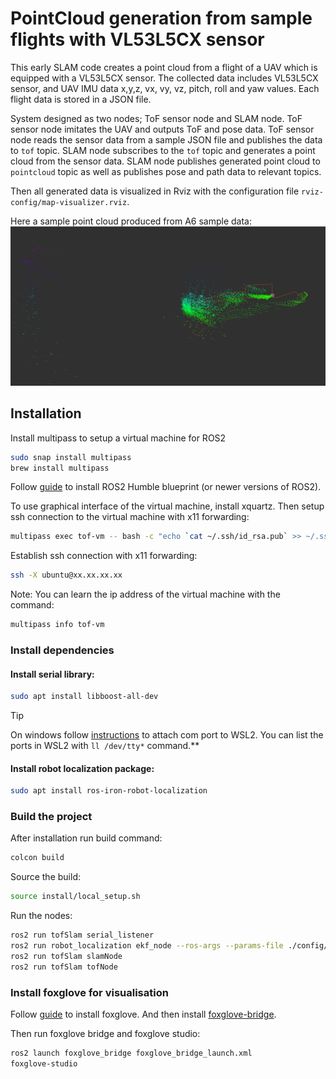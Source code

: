 # PointCloud generation from sample flights with VL53L5CX sensor
This early SLAM code creates a point cloud from a flight of a UAV which is equipped with a VL53L5CX sensor. The collected
data includes VL53L5CX sensor, and UAV IMU data x,y,z, vx, vy, vz, pitch, roll and yaw values. Each flight data is stored
in a JSON file.

System designed as two nodes; ToF sensor node and SLAM node. ToF sensor node imitates the UAV and outputs ToF and pose 
data. ToF sensor node reads the sensor data from a sample JSON file and publishes the data to `tof` topic. SLAM node
subscribes to the `tof` topic and generates a point cloud from the sensor data. SLAM node publishes generated point cloud
to `pointcloud` topic as well as publishes pose and path data to relevant topics.

Then all generated data is visualized in Rviz with the configuration file `rviz-config/map-visualizer.rviz`.

Here a sample point cloud produced from A6 sample data:
![img](../docs/images/rviz-a6-pointcloud.png)

## Installation

Install multipass to setup a virtual machine for ROS2

```bash
sudo snap install multipass
brew install multipass
```

Follow [guide](https://ubuntu.com/blog/ros-development-on-linux-windows-and-macos) to install ROS2 Humble blueprint (or newer versions of ROS2).

To use graphical interface of the virtual machine, install xquartz. Then setup ssh connection to the virtual machine with x11 forwarding:

```bash
multipass exec tof-vm -- bash -c "echo `cat ~/.ssh/id_rsa.pub` >> ~/.ssh/authorized_keys"
```

Establish ssh connection with x11 forwarding:
```bash
ssh -X ubuntu@xx.xx.xx.xx
```

Note: You can learn the ip address of the virtual machine with the command:

```bash 
multipass info tof-vm
```

### Install dependencies
#### Install serial library:

```bash
sudo apt install libboost-all-dev
``` 

> [!TIP]
> On windows follow [instructions](https://stackoverflow.com/a/70948703) to attach com port to WSL2.
You can list the ports in WSL2 with `ll /dev/tty*` command.**

#### Install robot localization package:

```bash
sudo apt install ros-iron-robot-localization
```

### Build the project

After installation run build command:

```bash
colcon build
```

Source the build:

```bash
source install/local_setup.sh
```

Run the nodes:
```bash
ros2 run tofSlam serial_listener
ros2 run robot_localization ekf_node --ros-args --params-file ./config/ekf.yaml
ros2 run tofSlam slamNode
ros2 run tofSlam tofNode
```

### Install foxglove for visualisation

Follow [guide](https://docs.foxglove.dev/docs/introduction) to install foxglove. And then install [foxglove-bridge](https://docs.foxglove.dev/docs/connecting-to-data/ros-foxglove-bridge).

Then run foxglove bridge and foxglove studio:

```bash
ros2 launch foxglove_bridge foxglove_bridge_launch.xml
foxglove-studio
```

